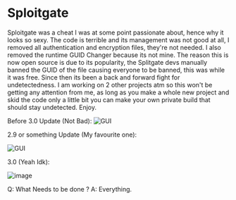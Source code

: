 # Sploitgate

Sploitgate was a cheat I was at some point passionate about, hence why it looks so sexy.
The code is terrible and its management was not good at all, I removed all authentication
and encryption files, they're not needed. I also removed the runtime GUID Changer because its not mine.
The reason this is now open source is due to its popularity, the Splitgate devs manually banned the GUID of the file
causing everyone to be banned, this was while it was free. Since then its been a back and forward fight for undetectedness.
I am working on 2 other projects atm so this won't be getting any attention from me, as long as you make a whole new project
and skid the code only a little bit you can make your own private build that should stay undetected. Enjoy.


Before 3.0 Update (Not Bad): 
![GUI](https://user-images.githubusercontent.com/83372423/134997153-52d547f8-0b0e-4fd0-96c7-ca19dc9c69bd.png)


2.9 or something Update (My favourite one):

![GUI](https://user-images.githubusercontent.com/83372423/134997418-1f01cd32-6418-4f67-86fd-5d6d1e8f1ab0.png)

3.0 (Yeah Idk):

![image](https://user-images.githubusercontent.com/83372423/134997566-1fa2eb52-03a7-4e5b-ac4e-90aed4a5b17a.png)

Q: What Needs to be done ?
A: Everything.
